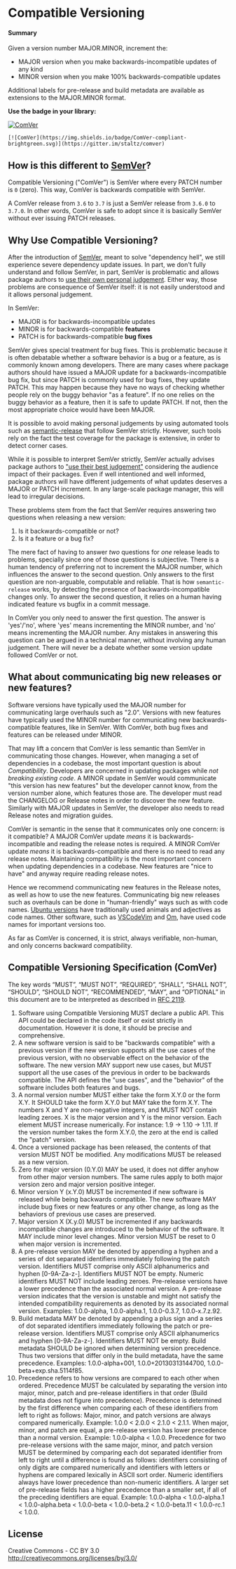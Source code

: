# Compatible Versioning

#### Summary

Given a version number MAJOR.MINOR, increment the:

- MAJOR version when you make backwards-incompatible updates of any kind
- MINOR version when you make 100% backwards-compatible updates

Additional labels for pre-release and build metadata are available as extensions to the MAJOR.MINOR format.

**Use the badge in your library:**

[![ComVer](https://img.shields.io/badge/ComVer-compliant-brightgreen.svg)](https://gitter.im/staltz/comver)

```
[![ComVer](https://img.shields.io/badge/ComVer-compliant-brightgreen.svg)](https://gitter.im/staltz/comver)
```

## How is this different to [SemVer](http://semver.org/)?

Compatible Versioning ("ComVer") is SemVer where every PATCH number is `0` (zero). This way, ComVer is backwards compatible with SemVer.

A ComVer release from `3.6` to `3.7` is just a SemVer release from `3.6.0` to `3.7.0`. In other words, ComVer is safe to adopt since it is basically SemVer without ever issuing PATCH releases.

## Why Use Compatible Versioning?

After the introduction of [SemVer](http://semver.org/), meant to solve "dependency hell", we still experience severe dependency update issues. In part, we don't fully understand and follow SemVer, in part, SemVer is problematic and allows package authors to [use their own personal judgement](http://semver.org/#what-if-i-inadvertently-alter-the-public-api-in-a-way-that-is-not-compliant-with-the-version-number-change-ie-the-code-incorrectly-introduces-a-major-breaking-change-in-a-patch-release). Either way, those problems are consequence of SemVer itself: it is not easily understood and it allows personal judgement.

In SemVer:

- MAJOR is for backwards-incompatible updates
- MINOR is for backwards-compatible **features**
- PATCH is for backwards-compatible **bug fixes**

SemVer gives special treatment for bug fixes. This is problematic because it is often debatable whether a software behavior is a bug or a feature, as is commonly known among developers. There are many cases where package authors should have issued a MAJOR update for a backwards-incompatible bug fix, but since PATCH is commonly used for bug fixes, they update PATCH. This may happen because they have no ways of checking whether people rely on the buggy behavior "as a feature". If no one relies on the buggy behavior as a feature, then it is safe to update PATCH. If not, then the most appropriate choice would have been MAJOR.

It is possible to avoid making personal judgements by using automated tools such as [semantic-release](https://www.npmjs.com/package/semantic-release) that follow SemVer strictly. However, such tools rely on the fact the test coverage for the package is extensive, in order to detect corner cases.

While it is possible to interpret SemVer strictly, SemVer actually advises package authors to ["use their best judgement"](http://semver.org/#what-if-i-inadvertently-alter-the-public-api-in-a-way-that-is-not-compliant-with-the-version-number-change-ie-the-code-incorrectly-introduces-a-major-breaking-change-in-a-patch-release) considering the audience impact of their packages. Even if well intentioned and well informed, package authors will have different judgements of what updates deserves a MAJOR or PATCH increment. In any large-scale package manager, this will lead to irregular decisions.

These problems stem from the fact that SemVer requires answering two questions when releasing a new version:

1. Is it backwards-compatible or not?
2. Is it a feature or a bug fix?

The mere fact of having to answer *two* questions for *one* release leads to problems, specially since one of those questions is subjective. There is a human tendency of preferring not to increment the MAJOR number, which influences the answer to the second question. Only answers to the first question are non-arguable, computable and reliable. That is how `semantic-release` works, by detecting the presence of backwards-incompatible changes only. To answer the second question, it relies on a human having indicated feature vs bugfix in a commit message.

In ComVer you only need to answer the first question. The answer is 'yes'/'no', where 'yes' means incrementing the MINOR number, and 'no' means incrementing the MAJOR number. Any mistakes in answering this question can be argued in a technical manner, without involving any human judgement. There will never be a debate whether some version update followed ComVer or not.

## What about communicating big new releases or new features?

Software versions have typically used the MAJOR number for communicating large overhauls such as "2.0". Versions with new features have typically used the MINOR number for communicating new backwards-compatible features, like in SemVer. With ComVer, both bug fixes and features can be released under MINOR.

That may lift a concern that ComVer is less semantic than SemVer in communicating those changes. However, when managing a set of dependencies in a codebase, the most important question is about *Compatibility*. Developers are concerned in updating packages while *not breaking existing code*. A MINOR update in SemVer would communicate "this version has new features" but the developer cannot know, from the version number alone, which features those are. The developer must read the CHANGELOG or Release notes in order to discover the new feature. Similarly with MAJOR updates in SemVer, the developer also needs to read Release notes and migration guides.

ComVer is semantic in the sense that it communicates only one concern: is it compatible? A MAJOR ComVer update *means* it is backwards-incompatible and reading the release notes is required. A MINOR ComVer update *means* it is backwards-compatible and there is no need to read any release notes. Maintaining compatibility is the most important concern when updating dependencies in a codebase. New features are "nice to have" and anyway require reading release notes.

Hence we recommend communicating new features in the Release notes, as well as how to use the new features. Communicating big new releases such as overhauls can be done in "human-friendly" ways such as with code names. [Ubuntu versions](https://en.wikipedia.org/wiki/Ubuntu_version_history) have traditionally used animals and adjectives as code names. Other software, such as [VSCodeVim](https://github.com/VSCodeVim/Vim/releases) and [Om](https://github.com/omcljs/om/wiki/Quick-Start-%28om.next%29), have used code names for important versions too.

As far as ComVer is concerned, it is strict, always verifiable, non-human, and only concerns backward compatibility.

## Compatible Versioning Specification (ComVer)

The key words “MUST”, “MUST NOT”, “REQUIRED”, “SHALL”, “SHALL NOT”, “SHOULD”, “SHOULD NOT”, “RECOMMENDED”, “MAY”, and “OPTIONAL” in this document are to be interpreted as described in [RFC 2119](https://tools.ietf.org/html/rfc2119).

1. Software using Compatible Versioning MUST declare a public API. This API could be declared in the code itself or exist strictly in documentation. However it is done, it should be precise and comprehensive.
2. A new software version is said to be "backwards compatible" with a previous version if the new version supports all the use cases of the previous version, with no observable effect on the behavior of the software. The new version MAY support new use cases, but MUST support all the use cases of the previous in order to be backwards compatible. The API defines the "use cases", and the "behavior" of the software includes both features and bugs. 
3. A normal version number MUST either take the form X.Y.0 or the form X.Y. It SHOULD take the form X.Y.0 but MAY take the form X.Y. The numbers X and Y are non-negative integers, and MUST NOT contain leading zeroes. X is the major version and Y is the minor version. Each element MUST increase numerically. For instance: 1.9 -> 1.10 -> 1.11. If the version number takes the form X.Y.0, the zero at the end is called the "patch" version.  
4. Once a versioned package has been released, the contents of that version MUST NOT be modified. Any modifications MUST be released as a new version.
5. Zero for major version (0.Y.0) MAY be used, it does not differ anyhow from other major version numbers. The same rules apply to both major version zero and major version positive integer.
6. Minor version Y (x.Y.0) MUST be incremented if new software is released while being backwards compatible. The new software MAY include bug fixes or new features or any other change, as long as the behaviors of previous use cases are preserved.
7. Major version X (X.y.0) MUST be incremented if any backwards incompatible changes are introduced to the behavior of the software. It MAY include minor level changes. Minor version MUST be reset to 0 when major version is incremented.
8. A pre-release version MAY be denoted by appending a hyphen and a series of dot separated identifiers immediately following the patch version. Identifiers MUST comprise only ASCII alphanumerics and hyphen [0-9A-Za-z-]. Identifiers MUST NOT be empty. Numeric identifiers MUST NOT include leading zeroes. Pre-release versions have a lower precedence than the associated normal version. A pre-release version indicates that the version is unstable and might not satisfy the intended compatibility requirements as denoted by its associated normal version. Examples: 1.0.0-alpha, 1.0.0-alpha.1, 1.0.0-0.3.7, 1.0.0-x.7.z.92.
9. Build metadata MAY be denoted by appending a plus sign and a series of dot separated identifiers immediately following the patch or pre-release version. Identifiers MUST comprise only ASCII alphanumerics and hyphen [0-9A-Za-z-]. Identifiers MUST NOT be empty. Build metadata SHOULD be ignored when determining version precedence. Thus two versions that differ only in the build metadata, have the same precedence. Examples: 1.0.0-alpha+001, 1.0.0+20130313144700, 1.0.0-beta+exp.sha.5114f85.
10. Precedence refers to how versions are compared to each other when ordered. Precedence MUST be calculated by separating the version into major, minor, patch and pre-release identifiers in that order (Build metadata does not figure into precedence). Precedence is determined by the first difference when comparing each of these identifiers from left to right as follows: Major, minor, and patch versions are always compared numerically. Example: 1.0.0 < 2.0.0 < 2.1.0 < 2.1.1. When major, minor, and patch are equal, a pre-release version has lower precedence than a normal version. Example: 1.0.0-alpha < 1.0.0. Precedence for two pre-release versions with the same major, minor, and patch version MUST be determined by comparing each dot separated identifier from left to right until a difference is found as follows: identifiers consisting of only digits are compared numerically and identifiers with letters or hyphens are compared lexically in ASCII sort order. Numeric identifiers always have lower precedence than non-numeric identifiers. A larger set of pre-release fields has a higher precedence than a smaller set, if all of the preceding identifiers are equal. Example: 1.0.0-alpha < 1.0.0-alpha.1 < 1.0.0-alpha.beta < 1.0.0-beta < 1.0.0-beta.2 < 1.0.0-beta.11 < 1.0.0-rc.1 < 1.0.0.

## License

Creative Commons - CC BY 3.0 http://creativecommons.org/licenses/by/3.0/

